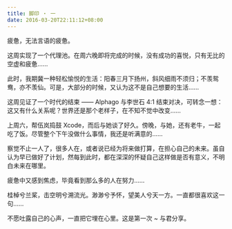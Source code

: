```yaml
---
title: 脚印 ‧ 一
date: 2016-03-20T22:11:12+08:00
---
```


疲惫，无法言语的疲惫。

这周实现了一个代理池。在周六晚即将完成的时候，没有成功的喜悦，只有无比的空虚和疲惫……

此时，我期冀一种轻松愉悦的生活：阳春三月下扬州，斜风细雨不须归；不羡鸳鸯，亦不羡仙。可是，大部分的时候，又认为这不是自己想要的生活……

这周见证了一个时代的结束 —— Alphago 与李世石 4:1 结束对决，可转念一想：这又有什么关系呢？世界还是那个老样子，在不知不觉中改变……

上周六，帮伍岚捣鼓 Xcode，而后与她谈了好久。傍晚，与她，还有老牛，一起吃了饭。尽管整个下午没做什么事情，我还是听满意的……

察觉不止一人了，很多人在，或者说已经为将来做打算，在担心自己的未来。虽自认为早已做好了计划，然每到此时，都在深深的怀疑自己这样做是否有意义，不明白未来在哪里。

疲惫中又感到焦虑，毕竟看到那么多的人在努力……

桂棹兮兰桨，击空明兮溯流光。渺渺兮予怀，望美人兮天一方。一直都很喜欢这一句……

不愿吐露自己的心声，一直把它埋在心里。这是第一次 ~ 与君分享。
